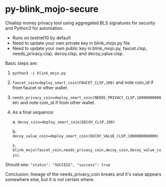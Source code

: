 # py-blink_mojo-secure
Chialisp money privacy tool using aggregated BLS signatures for security and Python3 for automation.

* Runs on testnet10 by default
* Need to update your own private key in blink_mojo.py file.
* Need to update your own public key in blink_mojo.py, faucet.clsp, needs_privacy.clsp, decoy.clsp, and decoy_value.clsp.

Basic steps are:
1. `python3 -i blink_mojo.py`
2. `faucet_coin=deploy_smart_coin(FAUCET_CLSP,100)` and note coin_id if from faucet or other wallet.
3. `needs_privacy_coin=deploy_smart_coin(NEEDS_PRIVACY_CLSP,1000000000000)` and note coin_id if from other wallet.
4. As a final sequence:

   a. `decoy_coin=deploy_smart_coin(DECOY_CLSP,100)`
   
   b. `decoy_value_coin=deploy_smart_coin(DECOY_VALUE_CLSP,1000000000000)`
   
   c. `blink_mojo(faucet_coin,needs_privacy_coin,decoy_coin,decoy_value_coin)`.
   
   
Should see:
`"status": "SUCCESS",
 "success": true`
 
 Conclusion: lineage of the needs_privacy_coin breaks and it's value appears somewhere else, but it is not certain where.
